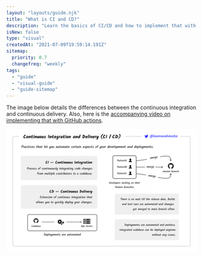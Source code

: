 ```yaml
---
layout: "layouts/guide.njk"
title: "What is CI and CD?"
description: "Learn the basics of CI/CD and how to implement that with GitHub Actions."
isNew: false
type: "visual"
createdAt: "2021-07-09T19:59:14.191Z"
sitemap:
  priority: 0.7
  changefreq: "weekly"
tags:
  - "guide"
  - "visual-guide"
  - "guide-sitemap"
---
```


The image below details the differences between the continuous integration and continuous delivery. Also, here is the [accompanying video on implementing that with GitHub actions](https://www.youtube.com/watch?v=nyKZTKQS_EQ).

[![](/assets/guides/ci-cd.png)](/assets/guides/ci-cd.png)


